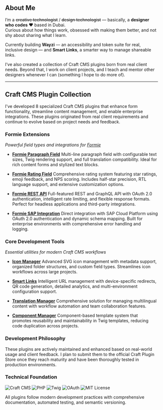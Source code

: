 ## About Me  

I’m a ~~creative technologist~~ / ~~design technologist~~ — basically, a **designer who codes** ❤️ based in Dubai.  
Curious about how things work, obsessed with making them better, and not shy about sharing what I learn.  

Currently building **Wayzi** — an accessibility and token suite for real, inclusive design — and **Smart Links**, a smarter way to manage shareable links.  

I’ve also created a collection of Craft CMS plugins born from real client needs. Beyond that, I work on client projects, and I teach and mentor other designers whenever I can (something I hope to do more of).  

---

 ## Craft CMS Plugin Collection

  I've developed 8 specialized Craft CMS plugins that enhance form functionality, streamline content management, and enable enterprise integrations. These plugins
   originated from real client requirements and continue to evolve based on project needs and feedback.

  ### Formie Extensions
  *Powerful field types and integrations for [Formie](https://verbb.io/craft-plugins/formie/features)*

  - **[Formie Paragraph Field](https://github.com/LindemannRock/carft-formie-paragraph-field)**
    Multi-line paragraph field with configurable text sizes, Twig rendering support, and full translation compatibility. Ideal for rich content forms and stylized
   text blocks.

  - **[Formie Rating Field](https://github.com/LindemannRock/carft-formie-rating-field)**
    Comprehensive rating system featuring star ratings, emoji feedback, and NPS scoring. Includes half-star precision, RTL language support, and extensive
  customization options.

  - **[Formie REST API](https://github.com/LindemannRock/carft-formie-rest-api)**
    Full-featured REST and GraphQL API with OAuth 2.0 authentication, intelligent rate limiting, and flexible response formats. Perfect for headless applications
  and third-party integrations.

  - **[Formie SAP Integration](https://github.com/LindemannRock/carft-formie-sap-integration)**
    Direct integration with SAP Cloud Platform using OAuth 2.0 authentication and dynamic schema mapping. Built for enterprise environments with comprehensive
  error handling and logging.

  ### Core Development Tools
  *Essential utilities for modern Craft CMS workflows*

  - **[Icon Manager](https://github.com/LindemannRock/carft-icon-manager)**
    Advanced SVG icon management with metadata support, organized folder structures, and custom field types. Streamlines icon workflows across large projects.

  - **[Smart Links](https://github.com/LindemannRock/carft-smart-links)**
    Intelligent URL management with device-specific redirects, QR code generation, detailed analytics, and multi-environment configuration support.

  - **[Translation Manager](https://github.com/LindemannRock/carft-translation-manager)**
    Comprehensive solution for managing multilingual content with workflow automation and team collaboration features.

  - **[Component Manager](https://github.com/LindemannRock/carft-component-manager)**
    Component-based template system that promotes reusability and maintainability in Twig templates, reducing code duplication across projects.

  ### Development Philosophy
  These plugins are actively maintained and enhanced based on real-world usage and client feedback. I plan to submit them to the official Craft Plugin Store once
  they reach maturity and have been thoroughly tested in production environments.

  ### Technical Foundation
  ![Craft CMS](https://img.shields.io/badge/Craft%20CMS-5.x-FF6B35?style=flat-square)
  ![PHP](https://img.shields.io/badge/PHP-8.2+-777BB4?style=flat-square)
  ![Twig](https://img.shields.io/badge/Twig-Templates-339933?style=flat-square)
  ![OAuth](https://img.shields.io/badge/OAuth-2.0-4285F4?style=flat-square)
  ![MIT License](https://img.shields.io/badge/License-MIT-green?style=flat-square)

  All plugins follow modern development practices with comprehensive documentation, automated testing, and semantic versioning.
